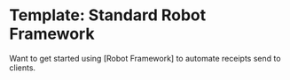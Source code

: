 # Template: Standard Robot Framework

Want to get started using [Robot Framework] to automate receipts send to clients.


